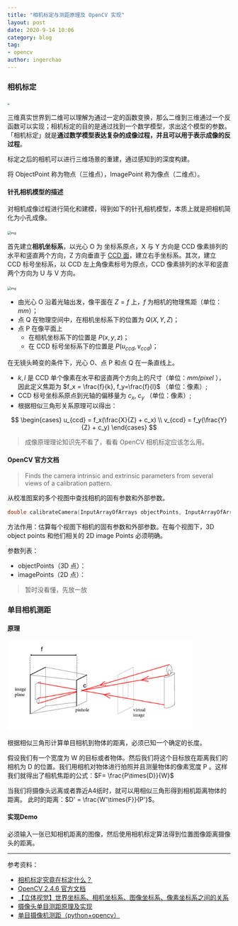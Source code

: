 ```yaml
---
title: "相机标定与测距原理及 OpenCV 实现"
layout: post
date: 2020-9-14 10:06
category: blog
tag: 
- opencv
author: ingerchao
---
```




### 相机标定

<img src="https://picb.zhimg.com/80/v2-afff3b4901966569a5203751afb5e50f_1440w.jpg" style="zoom:33%;" />

三维真实世界到二维可以理解为通过一定的函数变换，那么二维到三维通过一个反函数可以实现；相机标定的目的是通过找到一个数学模型，求出这个模型的参数。「相机标定」就是**通过数学模型表达复杂的成像过程，并且可以用于表示成像的反过程**。

标定之后的相机可以进行三维场景的重建，通过感知到的深度构建。

将 ObjectPoint 称为物点（三维点），ImagePoint 称为像点（二维点）。

#### 针孔相机模型的描述

对相机成像过程进行简化和建模，得到如下的针孔相机模型，本质上就是把相机简化为小孔成像。

<img src="https://picb.zhimg.com/80/v2-0dc5b5ea8f626e1ac827d7aabcea8efc_1440w.jpg" alt="img" style="zoom:48%;" />

首先建立**相机坐标系**，以光心 O 为 坐标系原点，X 与 Y 方向是 CCD 像素排列的水平和竖直两个方向，Z 方向垂直于 [CCD 面](https://baike.baidu.com/item/CCD%E7%9B%B8%E6%9C%BA)，建立右手坐标系。其次，建立 CCD 标号坐标系，以 CCD 左上角像素标号为原点，CCD 像素排列的水平和竖直两个方向为 U 与 V 方向。

<img src="https://pic2.zhimg.com/80/v2-e4fdd182aa1bb94cd626fe71d4993a40_1440w.jpg" alt="img" style="zoom:48%;" />

- 由光心 O 沿着光轴出发，像平面在 $Z = f$ 上，$f$ 为相机的物理焦距（单位：$mm$）；
- 点 Q 在物理空间中，在相机坐标系下的位置为 $Q(X, Y, Z)$；
- 点 P 在像平面上
  - 在相机坐标系下的位置是 $P(x,y,z)$；
  - 在 CCD 标号坐标系下的位置是 $P(u_{ccd}, v_{ccd})$；

在无镜头畸变的条件下，光心 O、点 P 和点 Q 在一条直线上。

- $k, l$ 是 CCD 单个像素在水平和竖直两个方向上的尺寸（单位：$mm / pixel$ ），因此定义焦距为 $f_x = \frac{f}{k}, f_y=\frac{f}{l}$  （单位：像素）;
- CCD 标号坐标系原点到光轴的偏移量为 $c_x,\ c_y$ （单位：像素）;
- 根据相似三角形关系原理可以得出：

$$
\begin{cases}
u_{ccd} = f_x(\frac{X}{Z} + c_x) \\
v_{ccd} = f_y(\frac{Y}{Z} + c_y)
\end{cases}
$$

> 成像原理理论知识先不看了，看看 OpenCV 相机标定应该怎么用。

#### OpenCV 官方文档

> Finds the camera intrinsic and extrinsic parameters from several views of a calibration pattern.

从校准图案的多个视图中查找相机的固有参数和外部参数。

```c++
double calibrateCamera(InputArrayOfArrays objectPoints, InputArrayOfArrays imagePoints, Size imageSize, InputOutputArray cameraMatrix, InputOutputArray distCoeffs, OutputArrayOfArrays rvecs, OutputArrayOfArrays tvecs, int flags=0, TermCriteria criteria=TermCriteria( TermCriteria::COUNT+TermCriteria::EPS, 30, DBL_EPSILON) )¶
```

方法作用：估算每个视图下相机的固有参数和外部参数。在每个视图下，3D object points 和他们相关的 2D image Points 必须明确。

参数列表：

- objectPoints（3D 点）：
- imagePoints（2D 点）：

> 暂时没看懂，先放一放



### 单目相机测距

#### 原理

<img src="./../assets/images/opencv/object2image.png" alt="测距原理图" style="zoom:75%;" />

根据相似三角形计算单目相机到物体的距离，必须已知一个确定的长度。

假设我们有一个宽度为 W 的目标或者物体。然后我们将这个目标放在距离我们的相机为 D 的位置。我们用相机对物体进行拍照并且测量物体的像素宽度 P 。这样我们就得出了相机焦距的公式：$F= \frac{P\times{D}}{W}$

当我们将摄像头远离或者靠近A4纸时，就可以用相似三角形得到相机距离物体的距离。
此时的距离：$D' = \frac{W'\times{F}}{P'}$。

#### 实现Demo

必须输入一张已知相机距离的图像，然后使用相机标定算法得到位置图像距离摄像头的距离。

---

参考资料：

- [相机标定究竟在标定什么？](https://zhuanlan.zhihu.com/p/30813733)
- [OpenCV 2.4.6 官方文档](https://docs.opencv.org/2.4.6/modules/calib3d/doc/camera_calibration_and_3d_reconstruction.html#calibratecamera)
- [【立体视觉】世界坐标系、相机坐标系、图像坐标系、像素坐标系之间的关系](https://blog.csdn.net/u011574296/article/details/73658560)
- [摄像头单目测距原理及实现](https://www.cnblogs.com/wujianming-110117/p/12822331.html)
- [单目摄像机测距（python+opencv）](https://blog.csdn.net/m0_37811342/article/details/80394935)

